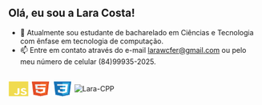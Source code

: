## Olá, eu sou a Lara Costa!

- 🌱 Atualmente sou estudante de bacharelado em Ciências e Tecnologia com ênfase em tecnologia de computação.
- 📫 Entre em contato através do e-mail larawcfer@gmail.com ou pelo meu número de celular (84)99935-2025.

<div style="display: inline_block"><br>
  <img align="center" alt="Lara-Js" height="30" width="40" src="https://raw.githubusercontent.com/devicons/devicon/master/icons/javascript/javascript-plain.svg">
  <img align="center" alt="Lara-HTML" height="30" width="40" src="https://raw.githubusercontent.com/devicons/devicon/master/icons/html5/html5-original.svg">
  <img align="center" alt="Lara-CSS" height="30" width="40" src="https://raw.githubusercontent.com/devicons/devicon/master/icons/css3/css3-original.svg">
  <img align="center" alt="Lara-CPP" height="30" width="40" src="https://cdn.jsdelivr.net/gh/devicons/devicon@latest/icons/cplusplus/cplusplus-original.svg">
  <!--<img align="center" alt="Lara-CPP" height="30" width="40" src="https://cdn.jsdelivr.net/gh/devicons/devicon@latest/icons/java/java-original.svg">-->
</div>

